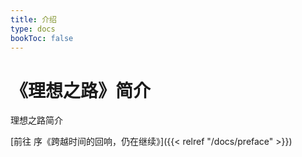 ```yaml
---
title: 介绍
type: docs
bookToc: false
---
```


# 《理想之路》简介

理想之路简介

[前往 序《跨越时间的回响，仍在继续》]({{< relref "/docs/preface" >}})